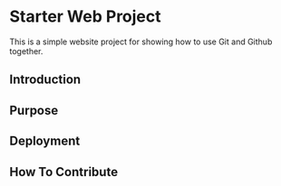 # Starter Web Project

This is a simple website project for showing how to use Git and Github together. 
## Introduction

## Purpose

## Deployment

## How To Contribute